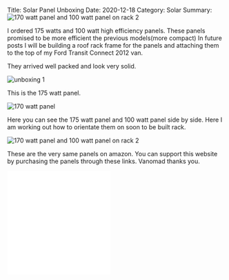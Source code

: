 Title: Solar Panel Unboxing
Date: 2020-12-18
Category: Solar
Summary: ![170 watt panel and 100 watt panel on rack 2](https://api.pcloud.com/getpubthumb?code=XZXTi8XZupqYALoBhH5hNyIOvUiJdVLoCGNy&linkpassword=undefined&size=700x700&crop=0&type=auto)


I ordered 175 watts and 100 watt high efficiency panels.  These panels promised to be more efficient the previous models(more compact) 
In future posts I will be building a roof rack frame for the panels and attaching them to the top of my Ford Transit Connect 2012 van.

They arrived well packed and look very solid.

![unboxing 1](https://api.pcloud.com/getpubthumb?code=XZUMi8XZ1DE4LJd5W45dTzNb9DaD0jK8MLE7&linkpassword=undefined&size=700x700&crop=0&type=autok)


This is the  175 watt panel.

![170 watt panel](https://api.pcloud.com/getpubthumb?code=XZGMi8XZ45iu71TqLPfXRogJihBRi5kgn8v7&linkpassword=undefined&size=700x700&crop=0&type=auto)

Here you can see the 175 watt panel and 100 watt panel side by side.  Here I am working out how to orientate them on soon to be built rack.

![170 watt panel and 100 watt panel on rack 2](https://api.pcloud.com/getpubthumb?code=XZXTi8XZupqYALoBhH5hNyIOvUiJdVLoCGNy&linkpassword=undefined&size=700x700&crop=0&type=auto)

These are the very same panels on amazon.  You can support this website by purchasing the panels through these links.  Vanomad thanks you.

<iframe style="width:120px;height:240px;" marginwidth="0" marginheight="0" scrolling="no" frameborder="0" src="//ws-na.amazon-adsystem.com/widgets/q?ServiceVersion=20070822&OneJS=1&Operation=GetAdHtml&MarketPlace=US&source=ac&ref=qf_sp_asin_til&ad_type=product_link&tracking_id=johnclcom-20&marketplace=amazon&amp;region=US&placement=B0772PD96K&asins=B0772PD96K&linkId=3f2a7cdecfa7c3e6eff33bdf425f955a&show_border=true&link_opens_in_new_window=true&price_color=333333&title_color=0066c0&bg_color=ffffff">
    </iframe><iframe style="width:120px;height:240px;" marginwidth="0" marginheight="0" scrolling="no" frameborder="0" src="//ws-na.amazon-adsystem.com/widgets/q?ServiceVersion=20070822&OneJS=1&Operation=GetAdHtml&MarketPlace=US&source=ac&ref=qf_sp_asin_til&ad_type=product_link&tracking_id=johnclcom-20&marketplace=amazon&amp;region=US&placement=B01LY02BOA&asins=B01LY02BOA&linkId=f1661eb465fb43d17e1c1bb6f730d40b&show_border=true&link_opens_in_new_window=true&price_color=333333&title_color=0066c0&bg_color=ffffff">
    </iframe>
